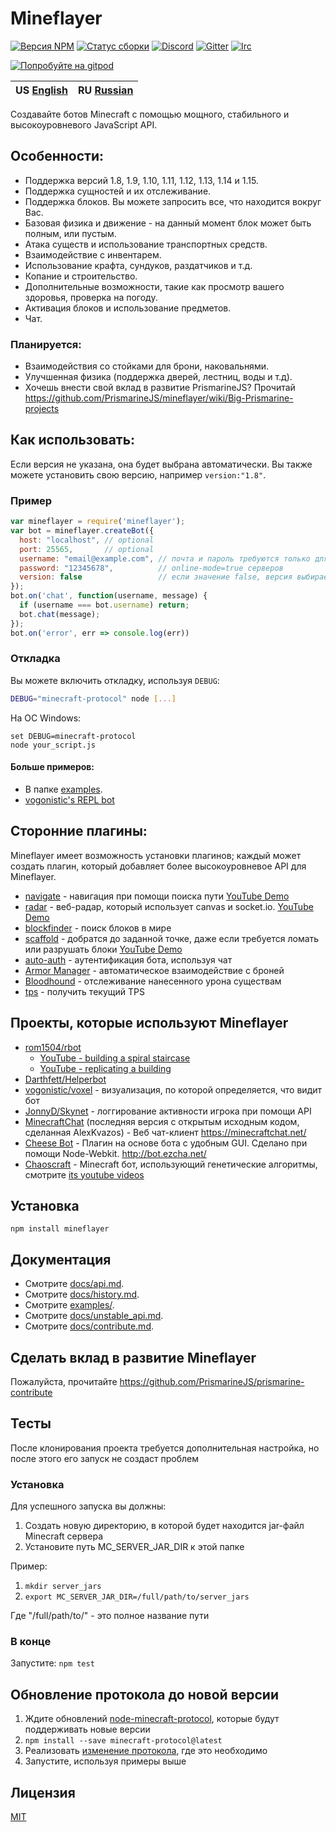 # Mineflayer

[![Версия NPM](https://badge.fury.io/js/mineflayer.svg)](http://badge.fury.io/js/mineflayer)
[![Статус сборки](https://circleci.com/gh/PrismarineJS/mineflayer.svg?style=shield)](https://circleci.com/gh/PrismarineJS/mineflayer)
[![Discord](https://img.shields.io/badge/chat-on%20discord-brightgreen.svg)](https://discord.gg/GsEFRM8)
[![Gitter](https://img.shields.io/badge/chat-on%20gitter-brightgreen.svg)](https://gitter.im/PrismarineJS/general)
[![Irc](https://img.shields.io/badge/chat-on%20irc-brightgreen.svg)](https://irc.gitter.im/)

[![Попробуйте на gitpod](https://img.shields.io/badge/try-on%20gitpod-brightgreen.svg)](https://gitpod.io/#https://github.com/PrismarineJS/mineflayer)

| US [English](README.md) | RU [Russian](README_RU.md) |
|-------------------------|----------------------------|

Создавайте ботов Minecraft с помощью мощного, стабильного и высокоуровневого JavaScript API.

## Особенности:

 * Поддержка версий 1.8, 1.9, 1.10, 1.11, 1.12, 1.13, 1.14 и 1.15.
 * Поддержка сущностей и их отслеживание.
 * Поддержка блоков. Вы можете запросить все, что находится вокруг Вас.
 * Базовая физика и движение - на данный момент блок может быть полным, или пустым.
 * Атака существ и использование транспортных средств.
 * Взаимодействие с инвентарем.
 * Использование крафта, сундуков, раздатчиков и т.д.
 * Копание и строительство.
 * Дополнительные возможности, такие как просмотр вашего здоровья, проверка на погоду.
 * Активация блоков и использование предметов.
 * Чат.

### Планируется:

 * Взаимодействия со стойками для брони, наковальнями.
 * Улучшенная физика (поддержка дверей, лестниц, воды и т.д).
 * Хочешь внести свой вклад в развитие PrismarineJS? Прочитай https://github.com/PrismarineJS/mineflayer/wiki/Big-Prismarine-projects

## Как использовать:

Если версия не указана, она будет выбрана автоматически. Вы также можете установить свою версию,
например `version:"1.8"`.

### Пример
```js
var mineflayer = require('mineflayer');
var bot = mineflayer.createBot({
  host: "localhost", // optional
  port: 25565,       // optional
  username: "email@example.com", // почта и пароль требуются только для
  password: "12345678",          // online-mode=true серверов
  version: false                 // если значение false, версия выбирается автоматически. Вы также можете установить нужную версию, например `version:"1.8"`.
});
bot.on('chat', function(username, message) {
  if (username === bot.username) return;
  bot.chat(message);
});
bot.on('error', err => console.log(err))
```

### Откладка

Вы можете включить откладку, используя `DEBUG`:

```bash
DEBUG="minecraft-protocol" node [...]
```

На ОС Windows:
```
set DEBUG=minecraft-protocol
node your_script.js
```

#### Больше примеров:

 * В папке [examples](https://github.com/PrismarineJS/mineflayer/tree/master/examples).
 * [vogonistic's REPL bot](https://gist.github.com/vogonistic/4631678)

## Сторонние плагины:

Mineflayer имеет возможность установки плагинов; каждый может создать плагин, который добавляет
более высокоуровневое API для Mineflayer.

 * [navigate](https://github.com/andrewrk/mineflayer-navigate/) - навигация при помощи поиска пути [YouTube Demo](https://www.youtube.com/watch?v=O6lQdmRz8eE)
 * [radar](https://github.com/andrewrk/mineflayer-radar/) - веб-радар, который использует canvas и socket.io. [YouTube Demo](https://www.youtube.com/watch?v=FjDmAfcVulQ)
 * [blockfinder](https://github.com/Darthfett/mineflayer-blockFinder) - поиск блоков в мире
 * [scaffold](https://github.com/andrewrk/mineflayer-scaffold) - добратся до заданной точке, даже
 если требуется ломать или разрушать блоки [YouTube Demo](http://youtu.be/jkg6psMUSE0)
 * [auto-auth](https://github.com/G07cha/MineflayerAutoAuth) - аутентификация  бота, используя чат
 * [Armor Manager](https://github.com/G07cha/MineflayerArmorManager) - автоматическое взаимодействие с броней
 * [Bloodhound](https://github.com/Nixes/mineflayer-bloodhound) - отслеживание нанесенного урона существам
 * [tps](https://github.com/SiebeDW/mineflayer-tps) - получить текущий TPS

## Проекты, которые используют Mineflayer

 * [rom1504/rbot](https://github.com/rom1504/rbot)
   - [YouTube - building a spiral staircase](https://www.youtube.com/watch?v=UM1ZV5200S0)
   - [YouTube - replicating a building](https://www.youtube.com/watch?v=0cQxg9uDnzA)
 * [Darthfett/Helperbot](https://github.com/Darthfett/Helperbot)
 * [vogonistic/voxel](https://github.com/vogonistic/mineflayer-voxel) - визуализация, по которой
 определяется, что видит бот
 * [JonnyD/Skynet](https://github.com/JonnyD/Skynet) -  логгирование активности игрока при помощи API
 * [MinecraftChat](https://github.com/rom1504/MinecraftChat) (последняя версия с открытым исходным кодом, сделанная AlexKvazos) -  Веб чат-клиент <https://minecraftchat.net/>
 * [Cheese Bot](https://github.com/Minecheesecraft/Cheese-Bot) - Плагин на основе бота с удобным GUI. Сделано при помощи Node-Webkit. http://bot.ezcha.net/
 * [Chaoscraft](https://github.com/schematical/chaoscraft) - Minecraft бот, использующий генетические алгоритмы, смотрите [its youtube videos](https://www.youtube.com/playlist?list=PLLkpLgU9B5xJ7Qy4kOyBJl5J6zsDIMceH)

## Установка

`npm install mineflayer`

## Документация

 * Смотрите [docs/api.md](api_ru.md).
 * Смотрите [docs/history.md](history.md).
 * Смотрите [examples/](https://github.com/PrismarineJS/mineflayer/tree/master/examples).
 * Смотрите [docs/unstable_api.md](unstable_api.md).
 * Смотрите [docs/contribute.md](contribute.md).

## Сделать вклад в развитие Mineflayer

Пожалуйста, прочитайте https://github.com/PrismarineJS/prismarine-contribute

## Тесты

После клонирования проекта требуется дополнительная настройка, но после этого его запуск не создаст проблем

### Установка

Для успешного запуска вы должны:

1. Создать новую директорию, в которой будет находится jar-файл Minecraft сервера
2. Установите путь MC_SERVER_JAR_DIR к этой папке

Пример:

1. `mkdir server_jars`
2. `export MC_SERVER_JAR_DIR=/full/path/to/server_jars`

Где "/full/path/to/" - это полное название пути

### В конце

Запустите: `npm test`

## Обновление протокола до новой версии

1. Ждите обновлений
   [node-minecraft-protocol](https://github.com/PrismarineJS/node-minecraft-protocol),
   которые будут поддерживать новые версии 
2. `npm install --save minecraft-protocol@latest`
3. Реализовать [изменение протокола](http://wiki.vg/Protocol_History), где это необходимо
4. Запустите, используя примеры выше

## Лицензия

[MIT](LICENCE)
